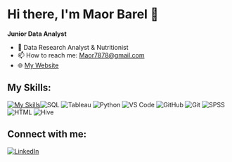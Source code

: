 # Hi there, I'm Maor Barel 👋

**Junior Data Analyst**

- 🌱 Data Research Analyst & Nutritionist
- 📫 How to reach me: [Maor7878@gmail.com](mailto:Maor7878@gmail.com)
- 🌐 [My Website](https://maor0602.github.io/MyPortfolio/)

## My Skills:
[![My Skills](https://skillicons.dev/icons?i=java,kotlin,nodejs,figma&theme=light)](https://skillicons.dev)![SQL](https://img.shields.io/badge/-SQL-4479A1?style=flat-square&logo=Microsoft-SQL-Server&logoColor=white)
![Tableau](https://img.shields.io/badge/-Tableau-E97627?style=flat-square&logo=Tableau&logoColor=white)
![Python](https://img.shields.io/badge/-Python-3776AB?style=flat-square&logo=python&logoColor=white)
![VS Code](https://img.shields.io/badge/-VSCode-007ACC?style=flat-square&logo=visual-studio-code&logoColor=white)
![GitHub](https://img.shields.io/badge/-GitHub-181717?style=flat-square&logo=github&logoColor=white)
![Git](https://img.shields.io/badge/-Git-F05032?style=flat-square&logo=git&logoColor=white)
![SPSS](https://img.shields.io/badge/-SPSS-0033A0?style=flat-square&logo=IBM&logoColor=white)
![HTML](https://img.shields.io/badge/-HTML5-E34F26?style=flat-square&logo=HTML5&logoColor=white)
![Hive](https://img.shields.io/badge/-Hive-FDEE21?style=flat-square&logo=Apache-Hive&logoColor=black)


## Connect with me:
[![LinkedIn](https://img.shields.io/badge/-LinkedIn-0077B5?style=flat-square&logo=linkedin&logoColor=white)](https://www.linkedin.com/in/maor-barel-a823a3288/)
